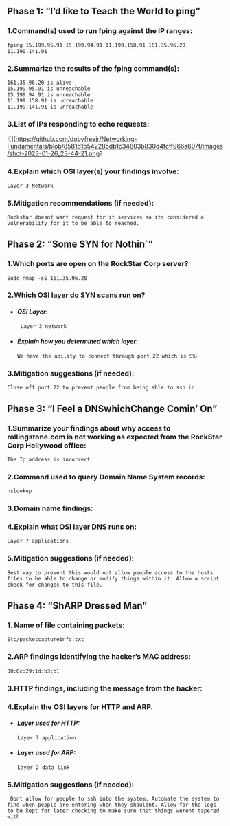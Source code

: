 ## **Phase 1: “I’d like to Teach the World to ping”**

### **1.Command(s) used to run fping against the IP ranges:**

    fping 15.199.95.91 15.199.94.91 11.199.158.91 161.35.96.20 11.199.141.91


### **2.Summarize the results of the fping command(s)**:

    161.35.96.20 is alive
    15.199.95.91 is unreachable
    15.199.94.91 is unreachable
    11.199.158.91 is unreachable
    11.199.141.91 is unreachable


### **3.List of IPs responding to echo requests:**

![](https://github.com/dobyfreejr/Networking-Fundamentals/blob/8581d1b542285db1c34803b830d4fcff966a607f/images/shot-2023-01-26_23-44-21.png? 


### **4.Explain which OSI layer(s) your findings involve:**

    Layer 3 Network




### **5.Mitigation recommendations (if needed):**

    Rockstar doesnt want request for it services so its considered a vulnerability for it to be able to reached.



## **Phase 2: “Some SYN for Nothin`”**

### **1.Which ports are open on the RockStar Corp server?**

    Sudo nmap -sS 161.35.96.20


   ### **2.Which OSI layer do SYN scans run on?**

 - #### *OSI Layer*:

        Layer 3 network


 - #### *Explain how you determined which layer*:

       We have the ability to connect through port 22 which is SSH


### **3.Mitigation suggestions (if needed):**

    Close off port 22 to prevent people from being able to ssh in



## **Phase 3: “I Feel a DNSwhichChange Comin’ On”**

### **1.Summarize your findings about why access to rollingstone.com is not working as expected from the RockStar Corp Hollywood office:**

    The Ip address is incorrect


### **2.Command used to query Domain Name System records:**

    nslookup


### **3.Domain name findings:**


### **4.Explain what OSI layer DNS runs on:**

    Layer 7 applications


### **5.Mitigation suggestions (if needed):**

    Best way to prevent this would not allow people access to the hosts files to be able to change or modify things within it. Allow a script check for changes to this file. 



## **Phase 4: “ShARP Dressed Man”**

### **1. Name of file containing packets:**

    Etc/packetcaptureinfo.txt


### **2.ARP findings identifying the hacker’s MAC address:**
    00:0c:29:1d:b3:b1


### **3.HTTP findings, including the message from the hacker:**




### **4.Explain the OSI layers for HTTP and ARP.**

- #### *Layer used for HTTP:*

      Layer 7 application


- #### *Layer used for ARP:*

      Layer 2 data link


### **5.Mitigation suggestions (if needed):**

     Dont allow for people to ssh into the system. Automate the system to find when people are entering when they shouldnt. Allow for the logs to be kept for later checking to make sure that things werent tapered with.





